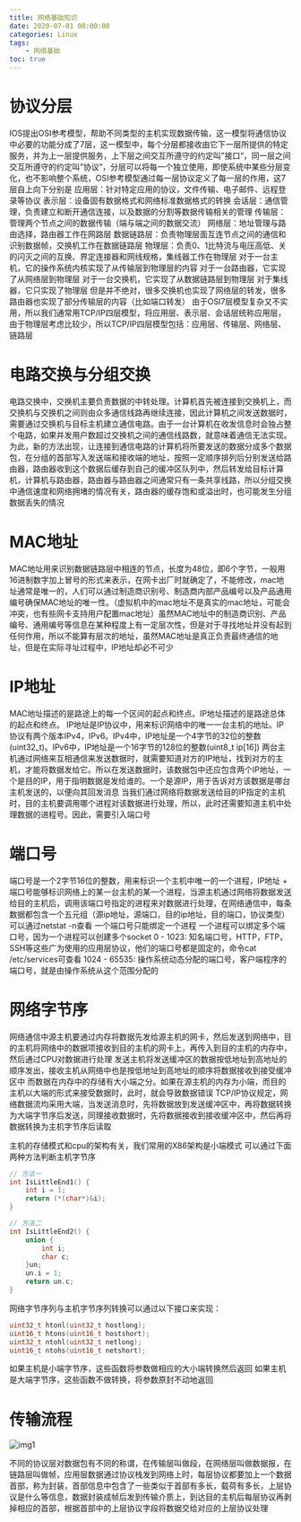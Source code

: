 ```yaml
---
title: 网络基础知识
date: 2020-07-01 00:00:00
categories: Linux
tags:
    - 网络基础
toc: true
---
```


# 协议分层

IOS提出OSI参考模型，帮助不同类型的主机实现数据传输，这一模型将通信协议中必要的功能分成了7层，这一模型中，每个分层都接收由它下一层所提供的特定服务，并为上一层提供服务，上下层之间交互所遵守的约定叫”接口“，同一层之间交互所遵守的约定叫”协议“，分层可以将每一个独立使用，即使系统中某些分层变化，也不影响整个系统，OSI参考模型通过每一层协议定义了每一层的作用，这7层自上向下分别是
应用层：针对特定应用的协议，文件传输、电子邮件、远程登录等协议
表示层：设备固有数据格式和网络标准数据格式的转换
会话层：通信管理，负责建立和断开通信连接，以及数据的分割等数据传输相关的管理
传输层：管理两个节点之间的数据传输（端与端之间的数据交流）
网络层：地址管理与路由选择，路由器工作在网路层
数据链路层：负责物理层面互连节点之间的通信和识别数据帧，交换机工作在数据链路层
物理层：负责0、1比特流与电压高低、关的闪灭之间的互换、界定连接器和网线规格，集线器工作在物理层
对于一台主机，它的操作系统内核实现了从传输层到物理层的内容
对于一台路由器，它实现了从网络层到物理层
对于一台交换机，它实现了从数据链路层到物理层
对于集线器，它只实现了物理层
但是并不绝对，很多交换机也实现了网络层的转发，很多路由器也实现了部分传输层的内容（比如端口转发）
由于OSI7层模型复杂又不实用，所以我们通常用TCP/IP四层模型，将应用层、表示层、会话层统称应用层，由于物理层考虑比较少，所以TCP/IP四层模型包括：应用层、传输层、网络层、链路层

# 电路交换与分组交换

电路交换中，交换机主要负责数据的中转处理。计算机首先被连接到交换机上，而交换机与交换机之间则由众多通信线路再继续连接，因此计算机之间发送数据时，需要通过交换机与目标主机建立通信电路。由于一台计算机在收发信息时会独占整个电路，如果并发用户数超过交换机之间的通信线路数，就意味着通信无法实现。
为此，新的方法出现，让连接到通信电路的计算机将所要发送的数据分成多个数据包，在分组的首部写入发送端和接收端的地址，按照一定顺序排列后分别发送给路由器，路由器收到这个数据后缓存到自己的缓冲区队列中，然后转发给目标计算机，计算机与路由器，路由器与路由器之间通常只有一条共享线路，所以分组交换中通信速度和网络拥堵的情况有关，路由器的缓存饱和或溢出时，也可能发生分组数据丢失的情况

# MAC地址

MAC地址用来识别数据链路层中相连的节点，长度为48位，即6个字节，一般用16进制数字加上冒号的形式来表示，在网卡出厂时就确定了，不能修改，mac地址通常是唯一的，人们可以通过制造商识别号、制造商内部产品编号以及产品通用编号确保MAC地址的唯一性。（虚拟机中的mac地址不是真实的mac地址，可能会冲突，也有些网卡支持用户配置mac地址）虽然MAC地址中的制造商识别、产品编号、通用编号等信息在某种程度上有一定层次性，但是对于寻找地址并没有起到任何作用，所以不能算有层次的地址，虽然MAC地址是真正负责最终通信的地址，但是在实际寻址过程中，IP地址却必不可少

# IP地址

MAC地址描述的是路途上的每一个区间的起点和终点。IP地址描述的是路途总体的起点和终点。
IP地址是IP协议中，用来标识网络中的唯一一台主机的地址。IP协议有两个版本IPv4，IPv6。IPv4中，IP地址是一个4字节的32位的整数(uint32_t)。IPv6中，IP地址是一个16字节的128位的整数(uint8_t ip[16])
两台主机通过网络来互相通信来发送数据时，就需要知道对方的IP地址，找到对方的主机，才能将数据发给它。所以在发送数据时，该数据包中还应包含两个IP地址，一个是目的IP，用于指明数据是发给谁的。一个是源IP，用于告诉对方该数据是哪台主机发送的，以便向其回发消息
当我们通过网络将数据发送给目的IP指定的主机时，目的主机要调用哪个进程对该数据进行处理，所以，此时还需要知道主机中处理数据的进程号。因此，需要引入端口号

# 端口号

端口号是一个2字节16位的整数，用来标识一个主机中唯一的一个进程，IP地址 + 端口号能够标识网络上的某一台主机的某一个进程，当源主机通过网络将数据发送给目的主机后，调用该端口号指定的进程来对数据进行处理，在网络通信中，每条数据都包含一个五元组（源ip地址，源端口，目的ip地址，目的端口，协议类型）可以通过netstat -n查看
一个端口号只能绑定一个进程
一个进程可以绑定多个端口号，因为一个进程可以创建多个socket
0 - 1023: 知名端口号，HTTP，FTP，SSH等这些广为使用的应用层协议，他们的端口号都是固定的，命令cat /etc/services可查看
1024 - 65535: 操作系统动态分配的端口号，客户端程序的端口号，就是由操作系统从这个范围分配的

# 网络字节序

网络通信中源主机要通过内存将数据先发给源主机的网卡，然后发送到网络中，目的主机将网络中的数据项接收到目的主机的网卡上，再传入到目的主机的内存中，然后通过CPU对数据进行处理
发送主机将发送缓冲区的数据按低地址到高地址的顺序发出，接收主机从网络中也是按低地址到高地址的顺序将数据接收到接受缓冲区中
而数据在内存中的存储有大小端之分。如果在源主机的内存为小端，而目的主机以大端的形式来接受数据时，此时，就会导致数据错误
TCP/IP协议规定，网络数据流均采用大端，当发送消息时，先将数据放到发送缓冲区中，再将数据转换为大端字节序后发送，同理接收数据时，先将数据接收到接收缓冲区中，然后再将数据转换为主机字节序后读取

主机的存储模式和cpu的架构有关，我们常用的X86架构是小端模式
可以通过下面两种方法判断主机字节序

```c
// 方法一
int IsLittleEnd1() {
	int i = 1;
	return (*(char*)&i);
}

// 方法二
int IsLittleEnd2() {
	union {
		int i;
		char c;
	}un;
	un.i = 1;
	return un.c;
}
```

网络字节序列与主机字节序列转换可以通过以下接口来实现：

```c
uint32_t htonl(uint32_t hostlong);
uint16_t htons(uint16_t hostshort);
uint32_t ntohl(uint32_t netlong);
uint16_t ntohs(uint16_t netshort);
```
如果主机是小端字节序，这些函数将参数做相应的大小端转换然后返回
如果主机是大端字节序，这些函数不做转换，将参数原封不动地返回

# 传输流程

![img1](img1.png)

不同的协议层对数据包有不同的称谓，在传输层叫做段，在网络层叫做数据报，在链路层叫做帧，应用层数据通过协议栈发到网络上时，每层协议都要加上一个数据首部，称为封装，首部信息中包含了一些类似于首部有多长，载荷有多长，上层协议是什么等信息，数据封装成帧后发到传输介质上，到达目的主机后每层协议再剥掉相应的首部，根据首部中的上层协议字段将数据交给对应的上层协议处理
